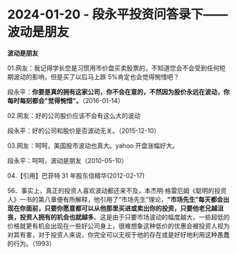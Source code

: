 # 2024-01-20 - 段永平投资问答录下——波动是朋友

**波动是朋友**

01.网友：我记得学长您是习惯用市价盘买卖股票的，不知道您会不会受到任何短期波动的影响，但是买了以后马上跌 5%肯定也会觉得惋惜吧？

段永平：**你要是真的拥有这家公司，你不会在意的，不然因为股价永远在波动，你每时每刻都会"觉得惋惜"。**（2016-01-14）

02.网友：好的公司股价应该不会有这么大的波动

段永平：好的公司和股价是否波动无关。（2015-12-10）

03.网友：呵呵，美国股市波动也真大。yahoo 开盘涨幅好大。

段永平：呵呵，波动是朋友（2010-05-10）

04.【引用】巴菲特 31 年股东信精华(2012-02-17)

56、事实上，真正的投资人喜欢波动都还来不及，本杰明·格雷厄姆《聪明的投资人》一书的第八章便有所解释，他引用了“市场先生”理论，**“市场先生”每天都会出现在你面前，只要你愿意都可以从他那里买进或卖出你的投资，只要他老兄越沮丧，投资人拥有的机会也就越多**。这是由于只要市场波动的幅度越大，一些超低的价格就更有机会出现在一些好公司身上，很难想象这种低价的优惠会被投资人视为对其有害，对于投资人来说，你完全可以无视于他的存在或是好好地利用这种愚蠢的行为。（1993）